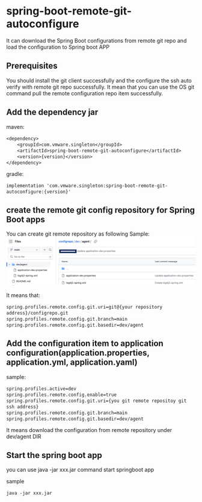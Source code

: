 spring-boot-remote-git-autoconfigure
=======================================
It can download the Spring Boot configurations from remote git repo and load the configuration to Spring boot APP

## Prerequisites
You should install the git client successfully and the configure the ssh auto verify with remote git repo successfully. It mean that you can use the OS git command pull the remote configuration repo item successfully.

## Add the dependency jar 
  maven:
```
<dependency>
    <groupId>com.vmware.singleton</groupId>
    <artifactId>spring-boot-remote-git-autoconfigure</artifactId>
    <version>{version}</version>
</dependency>

```
  gradle:
```
implementation 'com.vmware.singleton:spring-boot-remote-git-autoconfigure:{version}'

```

## create the remote git config repository for Spring Boot apps 

You can create git remote repository as following Sample:
![image](repo.png)

It means that:
```
spring.profiles.remote.config.git.uri=git@{your repository address}/configrepo.git
spring.profiles.remote.config.git.branch=main
spring.profiles.remote.config.git.basedir=dev/agent
```

## Add the configuration item to application configuration(application.properties, application.yml, application.yaml)
sample:
```
spring.profiles.active=dev
spring.profiles.remote.config.enable=true
spring.profiles.remote.config.git.uri={you git remote repositoy git ssh address}
spring.profiles.remote.config.git.branch=main
spring.profiles.remote.config.git.basedir=dev/agent

```

It means download the configuration from remote repository under dev/agent DIR

## Start the spring boot app

you can use java -jar xxx.jar command start springboot app

sample
```
java -jar xxx.jar

```



